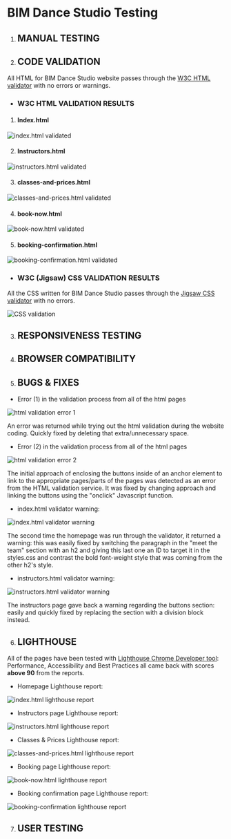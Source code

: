 # BIM Dance Studio Testing

1) ## MANUAL TESTING

2) ## CODE VALIDATION

All HTML for BIM Dance Studio website passes through the [W3C HTML validator](https://validator.w3.org/) with no errors or warnings.

- ### W3C HTML VALIDATION RESULTS

1) #### Index.html

![index.html validated](docs/TESTING-images/homepage-validated.png)

2) #### Instructors.html

![instructors.html validated](docs/TESTING-images/instructors-page-validated.png)

3) #### classes-and-prices.html

![classes-and-prices.html validated](docs/TESTING-images/classes-and-prices-validated.png)

4) #### book-now.html

![book-now.html validated](docs/TESTING-images/booking-page-validated.png)

5) #### booking-confirmation.html

![booking-confirmation.html validated](docs/TESTING-images/booking-confirmation-validated.png)

- ### W3C (Jigsaw) CSS VALIDATION RESULTS

All the CSS written for BIM Dance Studio passes through the [Jigsaw CSS validator](https://jigsaw.w3.org/css-validator/) with no errors.

![CSS validation](docs/TESTING-images/css-validation.png)


3) ## RESPONSIVENESS TESTING

4) ## BROWSER COMPATIBILITY 

5) ## BUGS & FIXES

- Error (1) in the validation process from all of the html pages

![html validation error 1](docs/TESTING-images/html-error-1.png)

An error was returned while trying out the html validation during the website coding. Quickly fixed by deleting that extra/unnecessary space.

- Error (2) in the validation process from all of the html pages

![html validation error 2](docs/TESTING-images/html-error-2.png)

The initial approach of enclosing the buttons inside of an anchor element to link to the appropriate pages/parts of the pages was detected as an error from the HTML validation service. It was fixed by changing approach and linking the buttons using the "onclick" Javascript function.

- index.html validator warning:

![index.html validator warning](docs/TESTING-images/homepage-validation-warning.png)

The second time the homepage was run through the validator, it returned a warning: this was easily fixed by switching the paragraph in the "meet the team" section with an h2 and giving this last one an ID to target it in the styles.css and contrast the bold font-weight style that was coming from the other h2's style.

- instructors.html validator warning:

![instructors.html validator warning](docs/TESTING-images/instructors-page-validation-warning.png)

The instructors page gave back a warning regarding the buttons section: easily and quickly fixed by replacing the section with a division block instead. 

6) ## LIGHTHOUSE

All of the pages have been tested with [Lighthouse Chrome Developer tool](https://chrome.google.com/webstore/detail/lighthouse/blipmdconlkpinefehnmjammfjpmpbjk?hl=en): Performance, Accessibility and Best Practices all came back with scores __above 90__ from the reports.

- Homepage Lighthouse report:

![index.html lighthouse report](docs/TESTING-images/homepage-lighthouse-report.png)

- Instructors page Lighthouse report:

![instructors.html lighthouse report](docs/TESTING-images/instructors-lighthouse-report.png)

- Classes & Prices Lighthouse report:

![classes-and-prices.html lighthouse report](docs/TESTING-images/classes%26prices-lighthouse-report.png)

- Booking page Lighthouse report:

![book-now.html lighthouse report](docs/TESTING-images/booking-page-lighthouse-report.png)

- Booking confirmation page Lighthouse report:

![booking-confirmation lighthouse report](docs/TESTING-images/booking-confirmation-lighthouse-report.png)

7) ## USER TESTING

